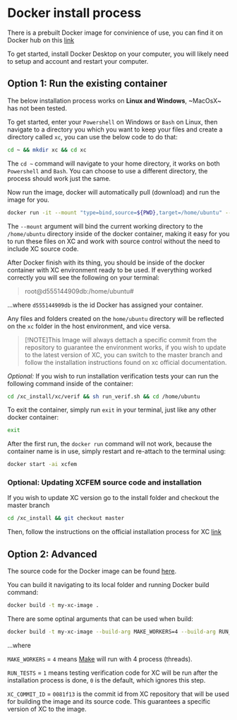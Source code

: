 # Docker install process

There is a prebuilt Docker image for convinience of use, you can find it on Docker hub on this [link](https://hub.docker.com/r/engthiago/xcfem)

To get started, install Docker Desktop on your computer, you will likely need to setup and account and restart your computer.

## Option 1: Run the existing container

The below installation process works on **Linux and Windows**, ~MacOsX~ has not been tested.

To get started, enter your `Powershell` on Windows or `Bash` on Linux, then navigate to a directory you which you want to keep your files and create a directory called `xc`, you can use the below code to do that:
```bash
cd ~ && mkdir xc && cd xc
```
The `cd ~` command will navigate to your home directory, it works on both `Powershell` and `Bash`. You can choose to use a different directory, the process should work just the same.

Now run the image, docker will automatically pull (download) and run the image for you.
```bash
docker run -it --mount "type=bind,source=${PWD},target=/home/ubuntu" --name xcfem engthiago/xcfem
```
The `--mount` argument will bind the current working directory to the `/home/ubuntu` directory inside of the docker container, making it easy for you to run these files on XC and work with source control without the need to include XC source code.

After Docker finish with its thing, you should be inside of the docker container with XC environment ready to be used. If everything worked correctly you will see the following on your terminal:
> root@d555144909db:/home/ubuntu#

...where `d555144909db` is the id Docker has assigned your container.

Any files and folders created on the `home/ubuntu` directory will be reflected on the `xc` folder in the host environment, and vice versa.

> [!NOTE]This Image will always dettach a specific commit from the repository to guarantee the environment works, if you wish to update to the latest version of XC, you can switch to the master branch and follow the installation instructions found on xc official documentation.

*Optional:* If you wish to run installation verification tests your can run the following command inside of the container:
```bash
cd /xc_install/xc/verif && sh run_verif.sh && cd /home/ubuntu
```

To exit the container, simply run `exit` in your terminal, just like any other docker container:
```bash
exit
```

After the first run, the `docker run` command will not work, because the container name is in use, simply restart and re-attach to the terminal using:
```bash
docker start -ai xcfem
```
### Optional: Updating XCFEM source code and installation

If you wish to update XC version go to the install folder and checkout the master branch
```bash
cd /xc_install && git checkout master
```
Then, follow the instructions on the official installation process for XC [link](https://github.com/xcfem/xc/blob/master/install/install.linux.md)

## Option 2: Advanced

The source code for the Docker image can be found [here](./Docker/Dockerfile).

You can build it navigating to its local folder and running Docker build command:
```bash
docker build -t my-xc-image .
```

There are some optinal arguments that can be used when build:
```bash
docker build -t my-xc-image --build-arg MAKE_WORKERS=4 --build-arg RUN_TESTS=1 --build-arg XC_COMMIT_ID=0081f13 .
```

...where

`MAKE_WORKERS` = `4` means [Make](https://www.gnu.org/software/make/) will run with 4 process (threads).

`RUN_TESTS` = `1` means testing verification code for XC will be run after the installation process is done, `0` is the default, which ignores this step.

`XC_COMMIT_ID` = `0081f13` is the commit id from XC repository that will be used for building the image and its source code. This guarantees a specific version of XC to the image.
